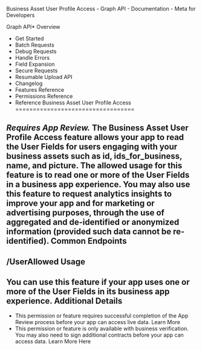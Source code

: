 Business Asset User Profile Access - Graph API - Documentation - Meta for Developers

Graph API* Overview
* Get Started
* Batch Requests
* Debug Requests
* Handle Errors
* Field Expansion
* Secure Requests
* Resumable Upload API
* Changelog
* Features Reference
* Permissions Reference
* Reference
Business Asset User Profile Access
==================================

*Requires App Review.*  The **Business Asset User Profile Access** feature allows your app to read the User Fields for users engaging with your business assets such as id, ids\_for\_business, name, and picture. The allowed usage for this feature is to read one or more of the User Fields in a business app experience. You may also use this feature to request analytics insights to improve your app and for marketing or advertising purposes, through the use of aggregated and de-identified or anonymized information (provided such data cannot be re-identified). Common Endpoints
----------------

/UserAllowed Usage
-------------

 You can use this feature if your app uses one or more of the User Fields in its business app experience. Additional Details
------------------

* This permission or feature requires successful completion of the App Review process before your app can access live data. Learn More
* This permission or feature is only available with business verification. You may also need to sign additional contracts before your app can access data. Learn More Here